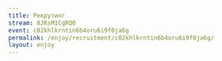 ```yaml
---
title: Рекрутинг
stream: 8JRsM1CgRQ0
event: c02khlkrntin6b4oru6i9f0ja6g
permalink: /enjoy/recruitment/c02khlkrntin6b4oru6i9f0ja6g/
layout: enjoy
---
```

